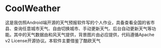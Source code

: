 CoolWeather
===========
这是我仿照Android端开源的天气预报软件写的个人作业，具备查看全国的省市县、查询任意城市天气、自由切换城市、手动更新天气、后台自动更新天气等功能。其中的天气数据由和风天气提供，背景图片由必应提供，代码遵循Apache v2 License开源协议。本软件主要借鉴了酷欧天气
